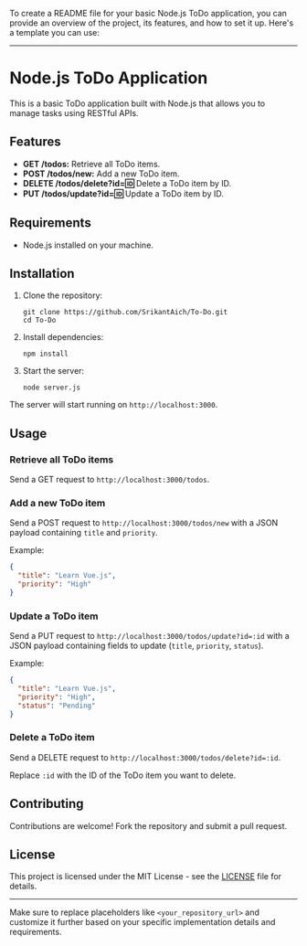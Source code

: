 To create a README file for your basic Node.js ToDo application, you can provide an overview of the project, its features, and how to set it up. Here's a template you can use:

---

# Node.js ToDo Application

This is a basic ToDo application built with Node.js that allows you to manage tasks using RESTful APIs.

## Features

- **GET /todos:** Retrieve all ToDo items.
- **POST /todos/new:** Add a new ToDo item.
- **DELETE /todos/delete?id=:id:** Delete a ToDo item by ID.
- **PUT /todos/update?id=:id:** Update a ToDo item by ID.

## Requirements

- Node.js installed on your machine.

## Installation

1. Clone the repository:
   ```
   git clone https://github.com/SrikantAich/To-Do.git
   cd To-Do
   ```

2. Install dependencies:
   ```
   npm install
   ```

3. Start the server:
   ```
   node server.js
   ```

The server will start running on `http://localhost:3000`.

## Usage

### Retrieve all ToDo items

Send a GET request to `http://localhost:3000/todos`.

### Add a new ToDo item

Send a POST request to `http://localhost:3000/todos/new` with a JSON payload containing `title` and `priority`.

Example:
```json
{
  "title": "Learn Vue.js",
  "priority": "High"
}
```

### Update a ToDo item

Send a PUT request to `http://localhost:3000/todos/update?id=:id` with a JSON payload containing fields to update (`title`, `priority`, `status`).

Example:
```json
{
  "title": "Learn Vue.js",
  "priority": "High",
  "status": "Pending"
}
```

### Delete a ToDo item

Send a DELETE request to `http://localhost:3000/todos/delete?id=:id`.

Replace `:id` with the ID of the ToDo item you want to delete.

## Contributing

Contributions are welcome! Fork the repository and submit a pull request.

## License

This project is licensed under the MIT License - see the [LICENSE](LICENSE) file for details.

---

Make sure to replace placeholders like `<your_repository_url>` and customize it further based on your specific implementation details and requirements.
